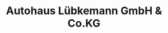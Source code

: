 ---
title: "Autohaus Lübkemann GmbH & Co.KG"
url: /petershagen/autohaus-luebkemann-gmbh-und-co-kg/
shop: Autohaus
---